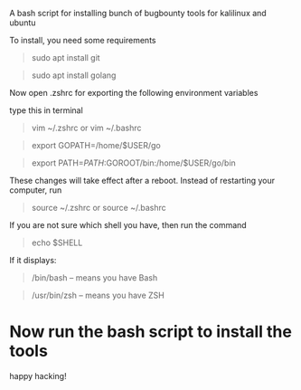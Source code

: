 A bash script for installing bunch of bugbounty tools for kalilinux and ubuntu 

To install, you need some requirements

> sudo apt install git

> sudo apt install golang

Now open .zshrc for exporting the following environment variables
 
type this in terminal

> vim ~/.zshrc or vim ~/.bashrc

> export GOPATH=/home/$USER/go

> export PATH=${PATH}:$GOROOT/bin:/home/$USER/go/bin

These changes will take effect after a reboot. Instead of restarting your computer, run

>source ~/.zshrc or source ~/.bashrc

If you are not sure which shell you have, then run the command

> echo $SHELL

If it displays: 
> /bin/bash – means you have Bash

> /usr/bin/zsh – means you have ZSH

# Now run the bash script to install the tools

happy hacking!

